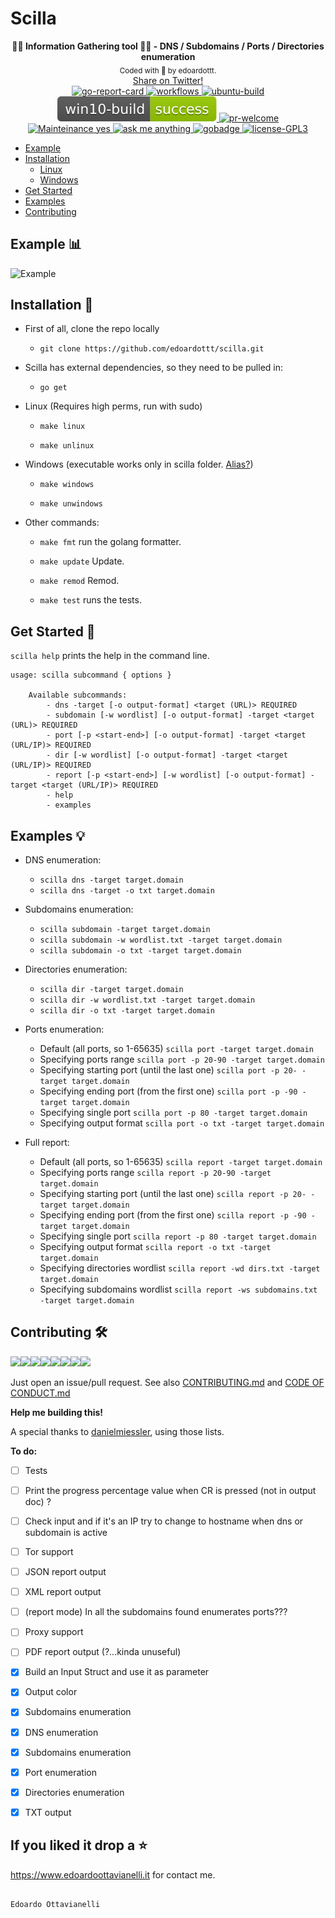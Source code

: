 # Scilla
<p align="center">
  <!-- logo -->
  <b>🏴‍☠️ Information Gathering tool 🏴‍☠️ - DNS / Subdomains / Ports / Directories enumeration</b><br>
    <sub>
    Coded with 💙 by edoardottt.
  </sub>
  <br>
  <!--Tweet button-->
  <a href="https://twitter.com/intent/tweet?url=https%3A%2F%2Fgithub.com%2Fedoardottt%2Fscilla%20&text=Information%20Gathering%20tool%21&hashtags=pentesting%2Clinux%2Cgolang%2Cnetwork" target="_blank">Share on Twitter!
  </a>
  <br>
  
  <!-- go-report-card -->
  <a href="https://goreportcard.com/report/github.com/edoardottt/scilla">
    <img src="https://goreportcard.com/badge/github.com/edoardottt/scilla" alt="go-report-card" />
  </a>
  <!-- workflows -->
  <a href="https://edoardoottavianelli.it">
    <img src="https://github.com/edoardottt/scilla/workflows/Go/badge.svg?branch=master" alt="workflows" />
  </a>
  <!-- ubuntu-build -->
  <a href="https://edoardoottavianelli.it">
    <img src="https://github.com/edoardottt/scilla/blob/master/images/ubuntu-build.svg" alt="ubuntu-build" />
  </a>
  <!-- win10-build -->
  <a href="https://edoardoottavianelli.it">
    <img src="https://github.com/edoardottt/scilla/blob/master/images/win10.svg" alt="win10-build" />
  </a>
  <!-- pr-welcome -->
  <a href="https://edoardoottavianelli.it">
    <img src="https://github.com/edoardottt/scilla/blob/master/images/pr-welcome.svg" alt="pr-welcome" />
  </a>

  <br>
  
  <!-- mainteinance -->
  <a href="https://edoardoottavianelli.it">
    <img src="https://github.com/edoardottt/scilla/blob/master/images/maintained-yes.svg" alt="Mainteinance yes" />
  </a>
  <!-- ask-me-anything -->
  <a href="https://edoardoottavianelli.it">
    <img src="https://github.com/edoardottt/scilla/blob/master/images/ask-me-anything.svg" alt="ask me anything" />
  </a>
  <!-- gobadge -->
  <a href="https://edoardoottavianelli.it">
    <img src="https://github.com/edoardottt/scilla/blob/master/images/gobadge" alt="gobadge" />
  </a>
  <!-- license GPLv3.0 -->
  <a href="https://github.com/edoardottt/scilla/blob/master/LICENSE">
    <img src="https://github.com/edoardottt/scilla/blob/master/images/license-GPL3.svg" alt="license-GPL3" />
  </a>
</p>

- [Example](https://github.com/edoardottt/scilla#example-bar_chart)
- [Installation](https://github.com/edoardottt/scilla#installation-)
	- [Linux](https://github.com/edoardottt/scilla#installation-)
	- [Windows](https://github.com/edoardottt/scilla#installation-)
- [Get Started](https://github.com/edoardottt/scilla#get-started-)
- [Examples](https://github.com/edoardottt/scilla#examples-)
- [Contributing](https://github.com/edoardottt/scilla#contributing-)

Example :bar_chart:
----------

![Example](https://github.com/edoardottt/scilla/blob/master/images/scilla.gif)

Installation 📡
----------

- First of all, clone the repo locally

    - `git clone https://github.com/edoardottt/scilla.git`

- Scilla has external dependencies, so they need to be pulled in:

    - `go get`

- Linux (Requires high perms, run with sudo)

    - `make linux`

    - `make unlinux`

- Windows (executable works only in scilla folder. [Alias?](https://github.com/edoardottt/scilla/issues/10))

    - `make windows`
    
    - `make unwindows`

- Other commands:

    - `make fmt` run the golang formatter.

    - `make update` Update.

    - `make remod` Remod.

    - `make test` runs the tests.

Get Started 🎉
----------

`scilla help` prints the help in the command line.

	usage: scilla subcommand { options }

		Available subcommands:
			- dns -target [-o output-format] <target (URL)> REQUIRED
			- subdomain [-w wordlist] [-o output-format] -target <target (URL)> REQUIRED
			- port [-p <start-end>] [-o output-format] -target <target (URL/IP)> REQUIRED
			- dir [-w wordlist] [-o output-format] -target <target (URL/IP)> REQUIRED
			- report [-p <start-end>] [-w wordlist] [-o output-format] -target <target (URL/IP)> REQUIRED
			- help
			- examples

Examples 💡
----------

- DNS enumeration:
    
    - `scilla dns -target target.domain`
    - `scilla dns -target -o txt target.domain`

- Subdomains enumeration:

    - `scilla subdomain -target target.domain`
    - `scilla subdomain -w wordlist.txt -target target.domain`
    - `scilla subdomain -o txt -target target.domain`

- Directories enumeration:

    - `scilla dir -target target.domain`
    - `scilla dir -w wordlist.txt -target target.domain`
    - `scilla dir -o txt -target target.domain`

- Ports enumeration:
      
    - Default (all ports, so 1-65635) `scilla port -target target.domain`
    - Specifying ports range `scilla port -p 20-90 -target target.domain`
    - Specifying starting port (until the last one) `scilla port -p 20- -target target.domain`
    - Specifying ending port (from the first one) `scilla port -p -90 -target target.domain`
    - Specifying single port `scilla port -p 80 -target target.domain`
    - Specifying output format `scilla port -o txt -target target.domain`

- Full report:
      
    - Default (all ports, so 1-65635) `scilla report -target target.domain`
    - Specifying ports range `scilla report -p 20-90 -target target.domain`
    - Specifying starting port (until the last one) `scilla report -p 20- -target target.domain`
    - Specifying ending port (from the first one) `scilla report -p -90 -target target.domain`
    - Specifying single port `scilla report -p 80 -target target.domain`
    - Specifying output format `scilla report -o txt -target target.domain`
    - Specifying directories wordlist `scilla report -wd dirs.txt -target target.domain`
    - Specifying subdomains wordlist `scilla report -ws subdomains.txt -target target.domain`

Contributing 🛠
-------
[![](https://sourcerer.io/fame/edoardottt/edoardottt/scilla/images/0)](https://sourcerer.io/fame/edoardottt/edoardottt/scilla/links/0)[![](https://sourcerer.io/fame/edoardottt/edoardottt/scilla/images/1)](https://sourcerer.io/fame/edoardottt/edoardottt/scilla/links/1)[![](https://sourcerer.io/fame/edoardottt/edoardottt/scilla/images/2)](https://sourcerer.io/fame/edoardottt/edoardottt/scilla/links/2)[![](https://sourcerer.io/fame/edoardottt/edoardottt/scilla/images/3)](https://sourcerer.io/fame/edoardottt/edoardottt/scilla/links/3)[![](https://sourcerer.io/fame/edoardottt/edoardottt/scilla/images/4)](https://sourcerer.io/fame/edoardottt/edoardottt/scilla/links/4)[![](https://sourcerer.io/fame/edoardottt/edoardottt/scilla/images/5)](https://sourcerer.io/fame/edoardottt/edoardottt/scilla/links/5)[![](https://sourcerer.io/fame/edoardottt/edoardottt/scilla/images/6)](https://sourcerer.io/fame/edoardottt/edoardottt/scilla/links/6)[![](https://sourcerer.io/fame/edoardottt/edoardottt/scilla/images/7)](https://sourcerer.io/fame/edoardottt/edoardottt/scilla/links/7)

Just open an issue/pull request. See also [CONTRIBUTING.md](https://github.com/edoardottt/scilla/blob/master/CONTRIBUTING.md) and [CODE OF CONDUCT.md](https://github.com/edoardottt/scilla/blob/master/CODE_OF_CONDUCT.md)

**Help me building this!**

A special thanks to [danielmiessler](https://github.com/danielmiessler), using those lists.

**To do:**

  - [ ] Tests
  
  - [ ] Print the progress percentage value when CR is pressed (not in output doc) ?
  
  - [ ] Check input and if it's an IP try to change to hostname when dns or subdomain is active
  
  - [ ] Tor support
  
  - [ ] JSON report output
  
  - [ ] XML report output
  
  - [ ] (report mode) In all the subdomains found enumerates ports???
  
  - [ ] Proxy support
  
  - [ ] PDF report output (?...kinda unuseful)
  
  - [x] Build an Input Struct and use it as parameter

  - [x] Output color
  
  - [x] Subdomains enumeration
  
  - [x] DNS enumeration
 
  - [x] Subdomains enumeration

  - [x] Port enumeration

  - [x] Directories enumeration
  
  - [x] TXT output
  
If you liked it drop a :star:
-------

https://www.edoardoottavianelli.it for contact me.


  
                                                                    Edoardo Ottavianelli
